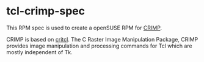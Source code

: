 # tcl-crimp-spec

This RPM spec is used to create a openSUSE RPM for [CRIMP](https://core.tcl.tk/akupries/crimp/home).

CRIMP is based on [critcl](http://andreas-kupries.github.io/critcl/).
The C Raster Image Manipulation Package, CRIMP provides image manipulation
and processing commands for Tcl which are mostly independent of Tk.

